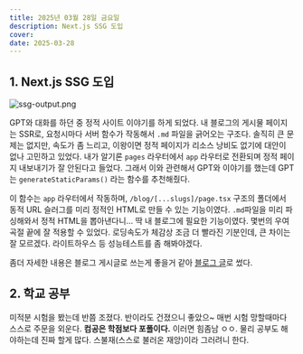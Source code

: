 ```yaml
---
title: 2025년 03월 28일 금요일
description: Next.js SSG 도입
cover: 
date: 2025-03-28
---
```


## 1. Next.js SSG 도입

![ssg-output.png](/images/my-blog/ssg-on-post/static-build-output.png)

GPT와 대화를 하던 중 정적 사이트 이야기를 하게 되었다. 내 블로그의 게시물 페이지는 SSR로, 요청시마다 서버 함수가 작동해서 `.md` 파일을 긁어오는 구조다. 솔직히 큰 문제는 없지만, 속도가 좀 느리고, 이왕이면 정적 페이지가 리소스 낭비도 없기에 대안이 없나 고민하고 있었다. 내가 알기론 `pages` 라우터에서 `app` 라우터로 전환되며 정적 페이지 내보내기가 잘 안된다고 들었다. 그래서 이와 관련해서 GPT와 이야기를 했는데 GPT는 `generateStaticParams()` 라는 함수를 추천해줬다.

이 함수는 `app` 라우터에서 작동하며, `/blog/[...slugs]/page.tsx` 구조의 폴더에서 동적 URL 슬러그를 미리 정적인 HTML로 만들 수 있는 기능이였다. `.md`파일을 미리 파싱해와서 정적 HTML을 뽑아낸다니... 딱 내 블로그에 필요한 기능이였다. 몇번의 우여곡절 끝에 잘 적용할 수 있었다. 로딩속도가 체감상 조금 더 빨라진 기분인데, 큰 차이는 잘 모르겠다. 라이트하우스 등 성능테스트를 좀 해봐야겠다.

좀더 자세한 내용은 블로그 게시글로 쓰는게 좋을거 같아 [블로그 글](https://yunseok.vercel.app/my-blog/ssg-on-posts)로 썼다.

## 2. 학교 공부

미적분 시험을 봤는데 반쯤 조졌다. 반이라도 건졌으니 좋았으~ 매번 시험 망할때마다 스스로 주문을 외운다. **컴공은 학점보다 포폴이다.** 이러면 힘좀남 ㅇㅇ. 물리 공부도 해야하는데 진짜 할게 많다. 스불재(스스로 불러온 재앙)이라 그러려니 한다.
